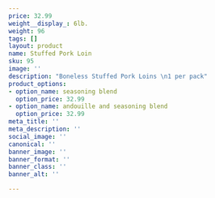 ```yaml
---
price: 32.99
weight__display_: 6lb.
weight: 96
tags: []
layout: product
name: Stuffed Pork Loin
sku: 95
image: ''
description: "Boneless Stuffed Pork Loins \n1 per pack"
product_options:
- option_name: seasoning blend
  option_price: 32.99
- option_name: andouille and seasoning blend
  option_price: 32.99
meta_title: ''
meta_description: ''
social_image: ''
canonical: ''
banner_image: ''
banner_format: ''
banner_class: ''
banner_alt: ''

---
```

